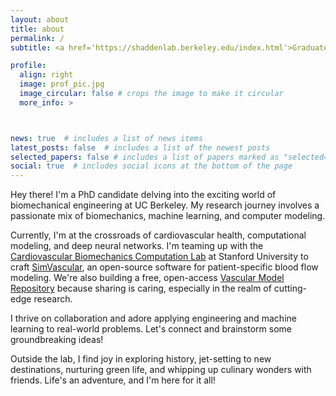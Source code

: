 ```yaml
---
layout: about
title: about
permalink: /
subtitle: <a href='https://shaddenlab.berkeley.edu/index.html'>Graduate Student Researcher</a> at University of California, Berkeley

profile:
  align: right
  image: prof_pic.jpg
  image_circular: false # crops the image to make it circular
  more_info: >



news: true  # includes a list of news items
latest_posts: false  # includes a list of the newest posts
selected_papers: false # includes a list of papers marked as "selected={true}"
social: true  # includes social icons at the bottom of the page
---
```



Hey there! I'm a PhD candidate delving into the exciting world of biomechanical engineering at UC Berkeley. My research journey involves a passionate mix of biomechanics, machine learning, and computer modeling.

Currently, I'm at the crossroads of cardiovascular health, computational modeling, and deep neural networks. I'm teaming up with the <a href='https://cbcl.stanford.edu'>Cardiovascular Biomechanics Computation Lab</a> at Stanford University to craft <a href='https://simvascular.github.io'>SimVascular</a>, an open-source software for patient-specific blood flow modeling. We're also building a free, open-access <a href='https://www.vascularmodel.com'>Vascular Model Repository</a> because sharing is caring, especially in the realm of cutting-edge research.

I thrive on collaboration and adore applying engineering and machine learning to real-world problems. Let's connect and brainstorm some groundbreaking ideas!

Outside the lab, I find joy in exploring history, jet-setting to new destinations, nurturing green life, and whipping up culinary wonders with friends. Life's an adventure, and I'm here for it all!